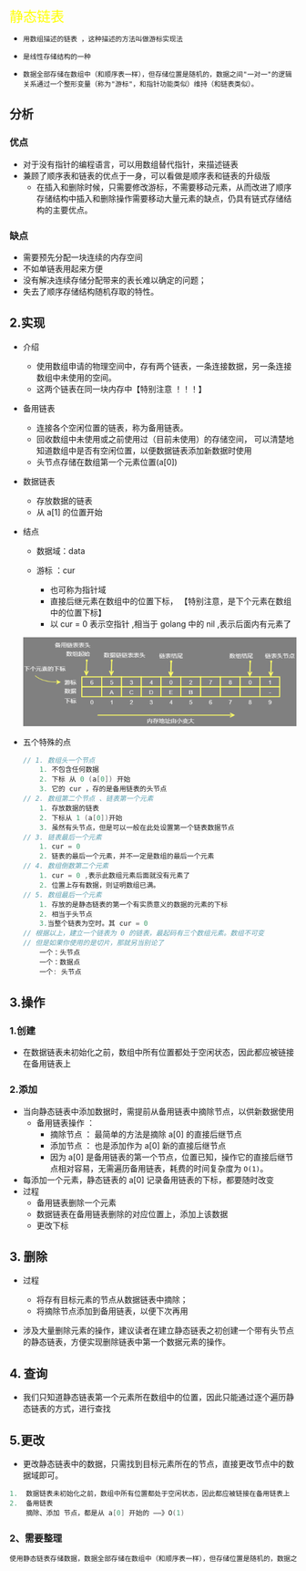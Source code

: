 <font size=5 color= yellow>静态链表</font>

*     用数组描述的链表 ，这种描述的方法叫做游标实现法
*     是线性存储结构的一种
*     数据全部存储在数组中（和顺序表一样），但存储位置是随机的，数据之间"一对一"的逻辑关系通过一个整形变量（称为"游标"，和指针功能类似）维持（和链表类似）。 

## 分析

### 优点

*   对于没有指针的编程语言，可以用数组替代指针，来描述链表 
*   兼顾了顺序表和链表的优点于一身，可以看做是顺序表和链表的升级版 
    *   在插入和删除时候，只需要修改游标，不需要移动元素，从而改进了顺序存储结构中插入和删除操作需要移动大量元素的缺点，仍具有链式存储结构的主要优点。

### 缺点

*   需要预先分配一块连续的内存空间
*   不如单链表用起来方便
*   没有解决连续存储分配带来的表长难以确定的问题；
*   失去了顺序存储结构随机存取的特性。 

## 2.实现

*   介绍

    *   使用数组申请的物理空间中，存有两个链表，一条连接数据，另一条连接数组中未使用的空间。
    *   这两个链表在同一块内存中【特别注意 ！！！】

* 备用链表

    * 连接各个空闲位置的链表，称为备用链表。 
    * 回收数组中未使用或之前使用过（目前未使用）的存储空间， 可以清楚地知道数组中是否有空闲位置，以便数据链表添加新数据时使用 
    * 头节点存储在数组第一个元素位置(a[0])

*   数据链表

    *   存放数据的链表
    *   从 a[1] 的位置开始

*   结点

    * 数据域：data

    * 游标   ：cur

        *   也可称为指针域
        *   直接后继元素在数组中的位置下标， 【特别注意，是下个元素在数组中的位置下标】
        *   以 cur = 0  表示空指针  ,相当于 golang 中的 nil ,表示后面内有元素了

    ![1598012917959](1598012917959.png)

*   五个特殊的点

    ```go
    // 1. 数组头一个节点
    	1. 不包含任何数据
    	2. 下标 从 0 (a[0]) 开始
    	3. 它的 cur ，存的是备用链表的头节点	
    // 2. 数组第二个节点 、链表第一个元素
    	1. 存放数据的链表
    	2. 下标从 1 (a[0])开始
    	3. 虽然有头节点，但是可以一般在此处设置第一个链表数据节点
    // 3. 链表最后一个元素
    	1. cur = 0
    	2. 链表的最后一个元素，并不一定是数组的最后一个元素 
    // 4. 数组倒数第二个元素
    	1. cur = 0 ,表示此数组元素后面就没有元素了
    	2. 位置上存有数据，则证明数组已满。
    // 5. 数组最后一个元素
    	1. 存放的是静态链表的第一个有实质意义的数据的元素的下标
    	2. 相当于头节点
    	3.当整个链表为空时。其 cur = 0
    // 根据以上，建立一个链表为 0 的链表，最起码有三个数组元素。数组不可变
    // 但是如果你使用的是切片，那就另当别论了
    	一个：头节点
    	一个：数据点
    	一个: 头节点
    ```





## 3.操作

### 1.创建

*    在数据链表未初始化之前，数组中所有位置都处于空闲状态，因此都应被链接在备用链表上 

### 2.添加

*    当向静态链表中添加数据时，需提前从备用链表中摘除节点，以供新数据使用 
     *   备用链表操作 ： 
         *   摘除节点  ：  最简单的方法是摘除 a[0] 的直接后继节点 
         *   添加节点  ： 也是添加作为 a[0] 新的直接后继节点 
         *   因为 a[0] 是备用链表的第一个节点，位置已知，操作它的直接后继节点相对容易，无需遍历备用链表，耗费的时间复杂度为 `O(1)`。 
*    每添加一个元素，静态链表的 a[0] 记录备用链表的下标，都要随时改变
*    过程
     *   备用链表删除一个元素
     *   数据链表在备用链表删除的对应位置上，添加上该数据
     *   更改下标

## 3. 删除

* 过程

    *  将存有目标元素的节点从数据链表中摘除；
    *  将摘除节点添加到备用链表，以便下次再用
* 涉及大量删除元素的操作，建议读者在建立静态链表之初创建一个带有头节点的静态链表，方便实现删除链表中第一个数据元素的操作。 

## 4. 查询

* 我们只知道静态链表第一个元素所在数组中的位置，因此只能通过逐个遍历静态链表的方式，进行查找

## 5.更改

*    更改静态链表中的数据，只需找到目标元素所在的节点，直接更改节点中的数据域即可。 

```go
1.	数据链表未初始化之前，数组中所有位置都处于空闲状态，因此都应被链接在备用链表上
2.  备用链表
	摘除、添加 节点，都是从 a[0] 开始的 ——》O(1)

```



### 2、需要整理

```go
使用静态链表存储数据，数据全部存储在数组中（和顺序表一样），但存储位置是随机的，数据之间"一对一"的逻辑关系通过一个整形变量（称为"游标"，和指针功能类似）维持（和链表类似）。

```


